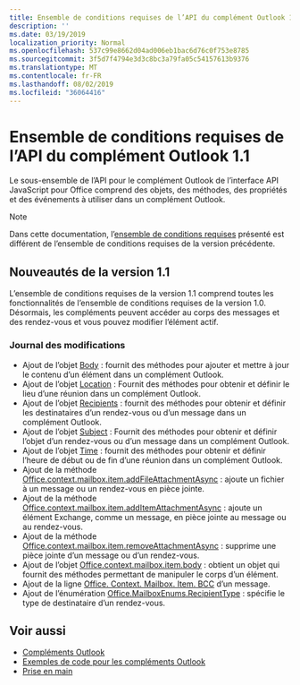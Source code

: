 ```yaml
---
title: Ensemble de conditions requises de l’API du complément Outlook 1.1
description: ''
ms.date: 03/19/2019
localization_priority: Normal
ms.openlocfilehash: 537c99e8662d04ad006eb1bac6d76c0f753e8785
ms.sourcegitcommit: 3f5d7f4794e3d3c8bc3a79fa05c54157613b9376
ms.translationtype: MT
ms.contentlocale: fr-FR
ms.lasthandoff: 08/02/2019
ms.locfileid: "36064416"
---
```

# <a name="outlook-add-in-api-requirement-set-11"></a>Ensemble de conditions requises de l’API du complément Outlook 1.1

Le sous-ensemble de l’API pour le complément Outlook de l’interface API JavaScript pour Office comprend des objets, des méthodes, des propriétés et des événements à utiliser dans un complément Outlook.

> [!NOTE]
> Dans cette documentation, l’[ensemble de conditions requises](/office/dev/add-ins/reference/requirement-sets/outlook-api-requirement-sets) présenté est différent de l’ensemble de conditions requises de la version précédente. 

## <a name="whats-new-in-11"></a>Nouveautés de la version 1.1

L’ensemble de conditions requises de la version 1.1 comprend toutes les fonctionnalités de l’ensemble de conditions requises de la version 1.0. Désormais, les compléments peuvent accéder au corps des messages et des rendez-vous et vous pouvez modifier l’élément actif.

### <a name="change-log"></a>Journal des modifications

- Ajout de l’objet [Body](/javascript/api/outlook/office.body?view=outlook-js-1.1) : fournit des méthodes pour ajouter et mettre à jour le contenu d’un élément dans un complément Outlook.
- Ajout de l’objet [Location](/javascript/api/outlook/office.location?view=outlook-js-1.1) : Fournit des méthodes pour obtenir et définir le lieu d’une réunion dans un complément Outlook.
- Ajout de l’objet [Recipients](/javascript/api/outlook/office.recipients?view=outlook-js-1.1) : fournit des méthodes pour obtenir et définir les destinataires d’un rendez-vous ou d’un message dans un complément Outlook.
- Ajout de l’objet [Subject](/javascript/api/outlook/office.subject?view=outlook-js-1.1) : Fournit des méthodes pour obtenir et définir l’objet d’un rendez-vous ou d’un message dans un complément Outlook.
- Ajout de l’objet [Time](/javascript/api/outlook/office.time?view=outlook-js-1.1) : fournit des méthodes pour obtenir et définir l’heure de début ou de fin d’une réunion dans un complément Outlook.
- Ajout de la méthode [Office.context.mailbox.item.addFileAttachmentAsync](office.context.mailbox.item.md#addfileattachmentasyncuri-attachmentname-options-callback) : ajoute un fichier à un message ou un rendez-vous en pièce jointe.
- Ajout de la méthode [Office.context.mailbox.item.addItemAttachmentAsync](office.context.mailbox.item.md#additemattachmentasyncitemid-attachmentname-options-callback) : ajoute un élément Exchange, comme un message, en pièce jointe au message ou au rendez-vous.
- Ajout de la méthode [Office.context.mailbox.item.removeAttachmentAsync](office.context.mailbox.item.md#removeattachmentasyncattachmentid-options-callback) : supprime une pièce jointe d’un message ou d’un rendez-vous.
- Ajout de l’objet [Office.context.mailbox.item.body](office.context.mailbox.item.md#body-body) : obtient un objet qui fournit des méthodes permettant de manipuler le corps d’un élément.
- Ajout de la ligne [Office. Context. Mailbox. Item. BCC](office.context.mailbox.item.md#bcc-recipients) d’un message.
- Ajout de l’énumération [Office.MailboxEnums.RecipientType](/javascript/api/outlook/office.mailboxenums.recipienttype?view=outlook-js-1.1) : spécifie le type de destinataire d’un rendez-vous.

## <a name="see-also"></a>Voir aussi

- [Compléments Outlook](/outlook/add-ins/)
- [Exemples de code pour les compléments Outlook](https://developer.microsoft.com/outlook/gallery/?filterBy=Outlook,Samples,Add-ins)
- [Prise en main](/outlook/add-ins/quick-start)
